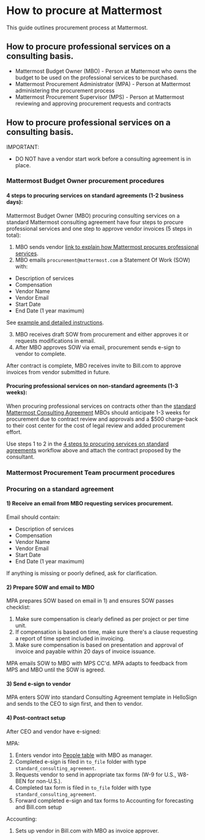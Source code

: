 # How to procure at Mattermost 

This guide outlines procurement process at Mattermost. 

## How to procure professional services on a consulting basis. 

- Mattermost Budget Owner (MBO) - Person at Mattermost who owns the budget to be used on the professional services to be purchased. 
- Mattermost Procurement Administrator (MPA) - Person at Mattermost administering the procurement process
- Mattermost Procurement Supervisor (MPS) - Person at Mattermost reviewing and approving procurement requests and contracts 

## How to procure professional services on a consulting basis. 

IMPORTANT: 
- DO NOT have a vendor start work before a consulting agreement is in place. 

### Mattermost Budget Owner procurement procedures 

#### 4 steps to procuring services on standard agreements (1-2 business days): 

Mattermost Budget Owner (MBO) procuring consulting services on a standard Mattermost consulting agreement have four steps to procure professional services and one step to approve vendor invoices (5 steps in total): 

1. MBO sends vendor [link to explain how Mattermost procures professional services](https://docs.google.com/document/u/1/d/1G4wFLq_wHHEDJ-hrv5Kmu022mFJgh3rJ4-glM0W6riI/edit#heading=h.cw54xe8enb2k). 
2. MBO emails `procurement@mattermost.com` a Statement Of Work (SOW) with: 
 
  - Description of services  
  - Compensation 
  - Vendor Name 
  - Vendor Email 
  - Start Date
  - End Date (1 year maximum) 

See [example and detailed instructions](https://docs.google.com/document/d/1G4wFLq_wHHEDJ-hrv5Kmu022mFJgh3rJ4-glM0W6riI/edit#bookmark=id.s9dd4j72teef).

3. MBO receives draft SOW from procurement and either approves it or requests modifications in email.  
4. After MBO approves SOW via email, procurement sends e-sign to vendor to complete. 

After contract is complete, MBO receives invite to Bill.com to approve invoices from vendor submitted in future. 

#### Procuring professional services on non-standard agreements (1-3 weeks): 

When procuring professional services on contracts other than the [standard Mattermost Consulting Agreement](https://drive.google.com/file/d/0B1HOWxVUGSg8X1NscE00S0xpM2M/view) MBOs should anticipate 1-3 weeks for procurement due to contract review and approvals and a $500 charge-back to their cost center for the cost of legal review and added procurement effort. 

Use steps 1 to 2 in the [4 steps to procuring services on standard agreements](4-steps-to-procuring-services-on-standard-agreements) workflow above and attach the contract proposed by the consultant. 

### Mattermost Procurement Team procurment procedures 

### Procuring on a standard agreement 

#### 1) Receive an email from MBO requesting services procurement. 

Email should contain:  

  - Description of services  
  - Compensation 
  - Vendor Name 
  - Vendor Email 
  - Start Date
  - End Date (1 year maximum) 

If anything is missing or poorly defined, ask for clarification. 

#### 2) Prepare SOW and email to MBO 

MPA prepares SOW based on email in 1) and ensures SOW passes checklist: 

1. Make sure compensation is clearly defined as per project or per time unit. 
2. If compensation is based on time, make sure there's a clause requesting a report of time spent included in invoicing.  
2. Make sure compensation is based on presentation and approval of invoice and payable within 20 days of invoice issuance.

MPA emails SOW to MBO with MPS CC'd. MPA adapts to feedback from MPS and MBO until the SOW is agreed. 

#### 3) Send e-sign to vendor 

MPA enters SOW into standard Consulting Agreement template in HelloSign and sends to the CEO to sign first, and then to vendor. 

#### 4) Post-contract setup 

After CEO and vendor have e-signed: 

MPA: 

1. Enters vendor into [People table](https://airtable.com/shrgGhQH3Zr5RNt6M) with MBO as manager. 
2. Completed e-sign is filed in `to_file` folder with type `standard_consulting_agreement`.
3. Requests vendor to send in appropriate tax forms (W-9 for U.S., W8-BEN for non-U.S.).
4. Completed tax form is filed in `to_file` folder with type `standard_consulting_agreement`.
5. Forward completed e-sign and tax forms to Accounting for forecasting and Bill.com setup 

Accounting: 

1. Sets up vendor in Bill.com with MBO as invoice approver. 
